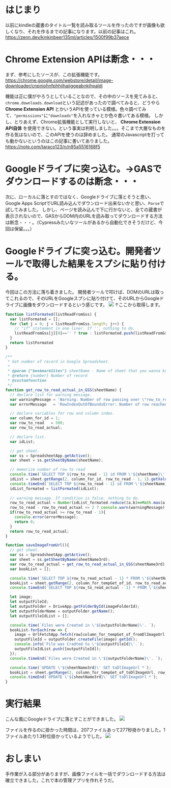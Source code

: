 # はじまり
以前にkindleの蔵書のタイトル一覧を読み取るツールを作ったのですが画像も欲しくなり、それを作るまでの記事になります。以前の記事はこれ。
https://zenn.dev/kinkinbeer135ml/articles/1500f99b37aece

# Chrome Extension APIは断念・・・
まず、参考にしたソースが、この拡張機能です。
https://chrome.google.com/webstore/detail/image-downloader/cnpniohnfphhjihaiiggeabnkjhpaldj

機能は正に僕がやろうとしていることなので、その中のソースを見てみると、`chrome.downloads.download`という記述があったので調べてみると、どうやら **Chrome Extension API** とかいうAPIを使っている模様。色々調べてみて、`"permissions"`に`"downloads"`を入れなきゃとか色々書いてある模様。
しかし、とりあえず、Chrome拡張機能として実行しないと、 **Chrome Extension API自体** を使用できない。という事実は判明しました。。。そこまで大層なものを作る気はないので、このAPIを使うのは辞めました。
通常のJavascriptを打っても動かないというのはこの記事に書いてありました。
https://note.com/taraco123/n/n95a5516168f5

# Googleドライブに突っ込む。→GASでダウンロードするのは断念・・・
次に、ローカルに落とすのではなく、Googleドライブに落とそうと思い、Google Apps ScriptでURL読み込んでダウンロード出来ないかと思い、`Parse`で試してみました。
しかし、ページを読み込んで下に行かないと、全ての蔵書が表示されないので、GASからDOM内のURLを読み取ってダウンロードする方法は断念・・・。（Cypressみたいなツールがあるから自動化できそうだけど、今回は保留。。。）

# Googleドライブに突っ込む。開発者ツールで取得した結果をスプシに貼り付ける。
今回はこの方法に落ち着きました。
開発者ツールで叩けば、DOMのURLは取ってこれるので、そのURLをGoogleスプシに貼り付けて、そのURLからGoogleドライブに画像をダウンロードするという感じです。
![](https://storage.googleapis.com/zenn-user-upload/9351d0e3ce2f-20211226.png)
↑ここから取得します。

~~~javascript
function listFormated(listReadFromGss) {
  var listFormated = [];
  for (let j = 0; j < listReadFromGss.length; j++) {
    // "if" statement in one liner. If '', nothing to do.
    listReadFromGss[j][0]=='' ? true : listFormated.push(listReadFromGss[j][0]);
  }
  return listFormated
}

/**
 * Get number of record in Google Spreadsheet.
 *
 * @param {"bookmarkSites"} sheetName - Name of sheet that you wanna know number of record.
 * @return {number} Number of record
 * @customfunction
 */
function get_row_to_read_actual_in_GSS(sheetName) {
  // declare list for warning message.
  var warningMessage = 'Warning: Number of row passing over \"row_to_read\". Tweak me.';
  var errorMessage   = 'RowIndexOutOfBoundsError: Number of row reached \"row_to_read\". Tweak me.';

  // declare variables for row and column index.
  var column_for_id = 1;
  var row_to_read   = 500;
  var row_to_read_actual;

  // declare list.
  var idList;

  // get sheet.
  var ss = SpreadsheetApp.getActive();
  var sheet = ss.getSheetByName(sheetName);

  // memorize number of row to read
  console.time(`SELECT TOP ${row_to_read - 1} id FROM \'${sheetName}\'`);
  idList = sheet.getRange(2, column_for_id, row_to_read - 1, 1).getValues();
  console.timeEnd(`SELECT TOP ${row_to_read - 1} id FROM \'${sheetName}\'`);
  idList_formated = listFormated(idList);
  
  // warning message. If condition is false, nothing to do.
  row_to_read_actual = Number(idList_formated.reduce((a,b)=>Math.max(a,b)));
  row_to_read - row_to_read_actual <= 2 ? console.warn(warningMessage) : false;
  if(row_to_read_actual >= row_to_read - 1){
    console.error(errorMessage);
    return 0;
  }
  return row_to_read_actual;
}

function saveImageFromUrl(){  
  // get sheet.
  var ss = SpreadsheetApp.getActive();
  var sheet = ss.getSheetByName(sheetName3rd);
  var row_to_read_actual = get_row_to_read_actual_in_GSS(sheetName3rd);
  var bookList = [];

  console.time(`SELECT TOP ${row_to_read_actual - 1} * FROM \'${sheetName3rd}\'`);
  bookList = sheet.getRange(2, column_for_tempGet_of_id, row_to_read_actual,column_for_tempGet_of_fromDlImageUrl).getValues();
  console.timeEnd(`SELECT TOP ${row_to_read_actual - 1} * FROM \'${sheetName3rd}\'`);

  let image;
  let outputFileId;
  let outputFolder = DriveApp.getFolderById(imageFolderId);
  let outputFolderName = outputFolder.getName();
  let outputFileIdList = [];

  console.time(`Files were Created in \'${outputFolderName}\'. `);
  bookList.forEach(row => {
    image = UrlFetchApp.fetch(row[column_for_tempGet_of_fromDlImageUrl - gap_between_arrayIndex_and_sheetRow]).getBlob();
    outputFileId = outputFolder.createFile(image).getId();
    console.info(`File was Cradted to \'${outputFileId}\'.`);
    outputFileIdList.push([outputFileId]);
  });
  console.timeEnd(`Files were Created in \'${outputFolderName}\'. `);

  console.time(`UPDATE \'${sheetName3rd}\' SET toDlImageUrl *`);
  bookList = sheet.getRange(2, column_for_tempGet_of_toDlImageUrl, row_to_read_actual, 1).setValues();
  console.timeEnd(`UPDATE \'${sheetName3rd}\' SET toDlImageUrl *`);
}
~~~

# 実行結果
こんな風にGoogleドライブに落とすことができました。
![](https://storage.googleapis.com/zenn-user-upload/c4ef0df373b1-20211226.png)

ファイルを作るのに掛かった時間は、207ファイルあって277秒掛かりました。1ファイルあたり1.3秒位掛かっているようでした。
![](https://storage.googleapis.com/zenn-user-upload/d78d6228b89b-20211226.png)

# おしまい
手作業が入る部分がありますが、画像ファイルを一括でダウンロードする方法は確立できました。これで本の管理アプリを作れそうだ。
